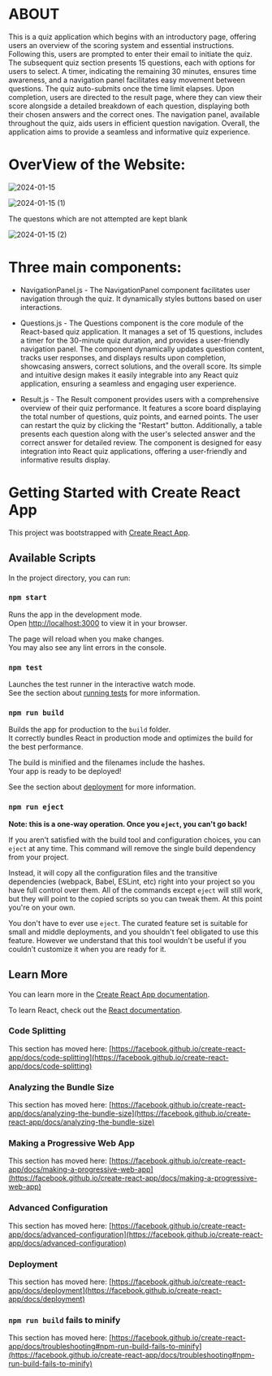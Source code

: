 # ABOUT

This is a quiz application which begins with an introductory page, offering users an overview of the scoring system and essential instructions. Following this, users are prompted to enter their email to initiate the quiz. The subsequent quiz section presents 15 questions, each with options for users to select. A timer, indicating the remaining 30 minutes, ensures time awareness, and a navigation panel facilitates easy movement between questions. The quiz auto-submits once the time limit elapses. Upon completion, users are directed to the result page, where they can view their score alongside a detailed breakdown of each question, displaying both their chosen answers and the correct ones. The navigation panel, available throughout the quiz, aids users in efficient question navigation. Overall, the application aims to provide a seamless and informative quiz experience.

# OverView of the Website:


![2024-01-15](https://github.com/Moumita2002/quiz/assets/102172188/5fef466e-67e0-4a5c-b49b-66640cf8c203)


![2024-01-15 (1)](https://github.com/Moumita2002/quiz/assets/102172188/9a075040-8e8c-4d04-8ad0-560b59eb2a45)

The questons which are not attempted are kept blank

![2024-01-15 (2)](https://github.com/Moumita2002/quiz/assets/102172188/c623fda0-290d-461e-aeb7-246006c3d05e)


# Three main components:

- NavigationPanel.js - The NavigationPanel component facilitates user navigation through the quiz. It dynamically styles buttons based on user interactions.

- Questions.js - The Questions component is the core module of the React-based quiz application. It manages a set of 15 questions, includes a timer for the 30-minute quiz duration, and provides a user-friendly navigation panel. The component dynamically updates question content, tracks user responses, and displays results upon completion, showcasing answers, correct solutions, and the overall score. Its simple and intuitive design makes it easily integrable into any React quiz application, ensuring a seamless and engaging user experience.

- Result.js - The Result component provides users with a comprehensive overview of their quiz performance. It features a score board displaying the total number of questions, quiz points, and earned points. The user can restart the quiz by clicking the "Restart" button. Additionally, a table presents each question along with the user's selected answer and the correct answer for detailed review. The component is designed for easy integration into React quiz applications, offering a user-friendly and informative results display.

# Getting Started with Create React App

This project was bootstrapped with [Create React App](https://github.com/facebook/create-react-app).

## Available Scripts

In the project directory, you can run:

### `npm start`

Runs the app in the development mode.\
Open [http://localhost:3000](http://localhost:3000) to view it in your browser.

The page will reload when you make changes.\
You may also see any lint errors in the console.

### `npm test`

Launches the test runner in the interactive watch mode.\
See the section about [running tests](https://facebook.github.io/create-react-app/docs/running-tests) for more information.

### `npm run build`

Builds the app for production to the `build` folder.\
It correctly bundles React in production mode and optimizes the build for the best performance.

The build is minified and the filenames include the hashes.\
Your app is ready to be deployed!

See the section about [deployment](https://facebook.github.io/create-react-app/docs/deployment) for more information.

### `npm run eject`

**Note: this is a one-way operation. Once you `eject`, you can't go back!**

If you aren't satisfied with the build tool and configuration choices, you can `eject` at any time. This command will remove the single build dependency from your project.

Instead, it will copy all the configuration files and the transitive dependencies (webpack, Babel, ESLint, etc) right into your project so you have full control over them. All of the commands except `eject` will still work, but they will point to the copied scripts so you can tweak them. At this point you're on your own.

You don't have to ever use `eject`. The curated feature set is suitable for small and middle deployments, and you shouldn't feel obligated to use this feature. However we understand that this tool wouldn't be useful if you couldn't customize it when you are ready for it.

## Learn More

You can learn more in the [Create React App documentation](https://facebook.github.io/create-react-app/docs/getting-started).

To learn React, check out the [React documentation](https://reactjs.org/).

### Code Splitting

This section has moved here: [https://facebook.github.io/create-react-app/docs/code-splitting](https://facebook.github.io/create-react-app/docs/code-splitting)

### Analyzing the Bundle Size

This section has moved here: [https://facebook.github.io/create-react-app/docs/analyzing-the-bundle-size](https://facebook.github.io/create-react-app/docs/analyzing-the-bundle-size)

### Making a Progressive Web App

This section has moved here: [https://facebook.github.io/create-react-app/docs/making-a-progressive-web-app](https://facebook.github.io/create-react-app/docs/making-a-progressive-web-app)

### Advanced Configuration

This section has moved here: [https://facebook.github.io/create-react-app/docs/advanced-configuration](https://facebook.github.io/create-react-app/docs/advanced-configuration)

### Deployment

This section has moved here: [https://facebook.github.io/create-react-app/docs/deployment](https://facebook.github.io/create-react-app/docs/deployment)

### `npm run build` fails to minify

This section has moved here: [https://facebook.github.io/create-react-app/docs/troubleshooting#npm-run-build-fails-to-minify](https://facebook.github.io/create-react-app/docs/troubleshooting#npm-run-build-fails-to-minify)
